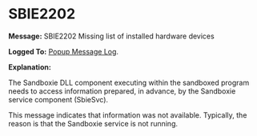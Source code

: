 # SBIE2202

**Message:** SBIE2202 Missing list of installed hardware devices

**Logged To:** [Popup Message Log](PopupMessageLog.md).

**Explanation:**

The Sandboxie DLL component executing within the sandboxed program needs to access information prepared, in advance, by the Sandboxie service component (SbieSvc).

This message indicates that information was not available. Typically, the reason is that the Sandboxie service is not running.
